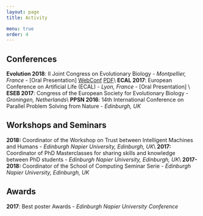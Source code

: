 ```yaml
---
layout: page
title: Activity

menu: true
order: 4
---
```


## Conferences
**Evolution 2018**: II Joint Congress on Evolutionary Biology - *Montpellier, France* - [Oral Presentation] [WebConf](https://programme.europa-organisation.com/slides/programme_jointCongressEvolBiology-2018/webconf/1051_21082018_1420_joffrecd_Cedric_Perret_2178/index.html) [PDF](https://programme.europa-organisation.com/slides/programme_jointCongressEvolBiology-2018/slides/1051_21082018_1420_joffrecd_Cedric_Perret_2178/1051_21082018_1420_joffrecd_Cedric_Perret_926_wmk.pdf)\\
**ECAL 2017**: European Conference on Artificial Life (ECAL) - *Lyon, France* - [Oral Presentation] \\
**ESEB 2017**: Congress of the European Society for Evolutionary Biology - *Groningen, Netherlands*\\
**PPSN 2016**: 14th International Conference on Parallel Problem Solving from Nature - *Edinburgh, UK*

## Workshops and Seminars
**2018:** Coordinator of the Workshop on Trust between Intelligent Machines and Humans - *Edinburgh Napier University, Edinburgh, UK*\\
**2017:** Coordinator of PhD Masterclasses for sharing skills and knowledge between PhD students - *Edinburgh Napier University, Edinburgh, UK*\\
**2017-2018:** Coordinator of the School of Computing Seminar Serie - *Edinburgh Napier University, Edinburgh, UK*

## Awards
**2017**: Best poster Awards - *Edinburgh Napier University Conference*



